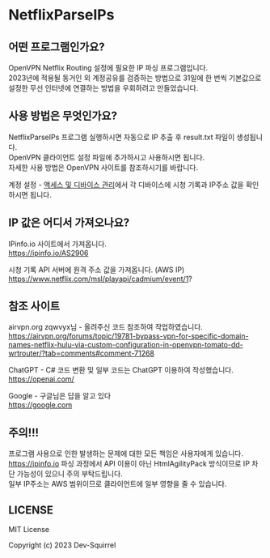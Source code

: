 # NetflixParseIPs

## 어떤 프로그램인가요?
OpenVPN Netflix Routing 설정에 필요한 IP 파싱 프로그램입니다.  
2023년에 적용될 동거인 외 계정공유를 검증하는 방법으로 31일에 한 번씩 기본값으로 설정한 무선 인터넷에 연결하는 방법을 우회하려고 만들었습니다.  

## 사용 방법은 무엇인가요?
NetflixParseIPs 프로그램 실행하시면 자동으로 IP 추출 후 result.txt 파일이 생성됩니다.  
OpenVPN 클라이언트 설정 파일에 추가하시고 사용하시면 됩니다.  
자세한 사용 방법은 OpenVPN 사이트를 참조하시기를 바랍니다.  
  
계정 설정 - [액세스 및 디바이스 관리](https://www.netflix.com/manageaccountaccess/)에서 각 디바이스에 시청 기록과 IP주소 값을 확인하시면 됩니다.

## IP 값은 어디서 가져오나요?
IPinfo.io 사이트에서 가져옵니다.  
https://ipinfo.io/AS2906  

시청 기록 API 서버에 원격 주소 값을 가져옵니다. (AWS IP)  
https://www.netflix.com/msl/playapi/cadmium/event/1?

## 참조 사이트
airvpn.org zqwvyx님 - 올려주신 코드 참조하여 작업하였습니다.  
https://airvpn.org/forums/topic/19781-bypass-vpn-for-specific-domain-names-netflix-hulu-via-custom-configuration-in-openvpn-tomato-dd-wrtrouter/?tab=comments#comment-71268  
  
ChatGPT - C# 코드 변환 및 일부 코드는 ChatGPT 이용하여 작성했습니다.  
https://openai.com/  
  
Google - 구글님은 답을 알고 있다  
https://google.com

## 주의!!!
프로그램 사용으로 인한 발생하는 문제에 대한 모든 책임은 사용자에게 있습니다.  
https://ipinfo.io 파싱 과정에서 API 이용이 아닌 HtmlAgilityPack 방식이므로 IP 차단 가능성이 있으니 주의 부탁드립니다.  
일부 IP주소는 AWS 범위이므로 클라이언트에 일부 영향을 줄 수 있습니다.

## LICENSE
MIT License  
  
Copyright (c) 2023 Dev-Squirrel